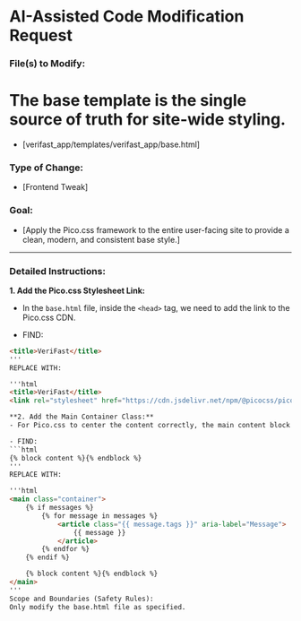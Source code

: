 # AI-Assisted Code Modification Request

### File(s) to Modify:
# The base template is the single source of truth for site-wide styling.
- [verifast_app/templates/verifast_app/base.html]

### Type of Change:
- [Frontend Tweak]

### Goal:
- [Apply the Pico.css framework to the entire user-facing site to provide a clean, modern, and consistent base style.]

---

### Detailed Instructions:

**1. Add the Pico.css Stylesheet Link:**
- In the `base.html` file, inside the `<head>` tag, we need to add the link to the Pico.css CDN.

- FIND:
```html
<title>VeriFast</title>
'''
REPLACE WITH:

'''html
<title>VeriFast</title>
<link rel="stylesheet" href="https://cdn.jsdelivr.net/npm/@picocss/pico@latest/css/pico.min.css" />```

**2. Add the Main Container Class:**
- For Pico.css to center the content correctly, the main content block should be wrapped in a `<main>` tag with the `container` class.

- FIND:
```html
{% block content %}{% endblock %}
'''
REPLACE WITH:

'''html
<main class="container">
    {% if messages %}
        {% for message in messages %}
            <article class="{{ message.tags }}" aria-label="Message">
                {{ message }}
            </article>
        {% endfor %}
    {% endif %}

    {% block content %}{% endblock %}
</main>
'''
Scope and Boundaries (Safety Rules):
Only modify the base.html file as specified.